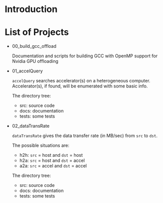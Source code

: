# Introduction

# List of Projects

* 00_build_gcc_offload

  Documentation and scripts for building GCC with OpenMP support for
  Nvidia GPU offloading

* 01_accelQuery

  `accelQuery` searches accelerator(s) on a heterogeneous computer.
  Accelerator(s), if found, will be enumerated with some basic info.

  The directory tree:

  - src: source code
  - docs: documentation
  - tests: some tests

* 02_dataTransRate

  `dataTransRate` gives the data transfer rate (in MB/sec) from `src` to `dst`.

  The possible situations are:

  * h2h: `src` = host  and `dst` = host
  * h2a: `src` = host  and `dst` = accel
  * a2a: `src` = accel and `dst` = accel

  The directory tree:

  - src: source code
  - docs: documentation
  - tests: some tests
